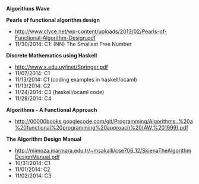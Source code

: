 **Algorithms Wave**

**Pearls of functional algorithm design**
- http://www.clyce.net/wp-content/uploads/2013/02/Pearls-of-Functional-Algorithm-Design.pdf
- 11/30/2014: C1: (NN) The Smallest Free Number


**Discrete Mathematics using Haskell**
- http://www.x.edu.uy/inet/Springer.pdf
- 11/07/2014: C1
- 11/13/2014: C1 (coding examples in haskell/ocaml)
- 11/13/2014: C2
- 11/24/2014: C3 (haskell/ocaml code)
- 11/29/2014: C4


**Algorithms - A Functional Approach**
- http://00000books.googlecode.com/git/Programming/Algorithms..%20a%20functional%20programming%20approach%20(AW,%201999).pdf


**The Algorithm Design Manual**
- http://mimoza.marmara.edu.tr/~msakalli/cse706_12/SkienaTheAlgorithmDesignManual.pdf
- 10/31/2014: C1
- 11/01/2014: C2
- 11/02/2014: C3
